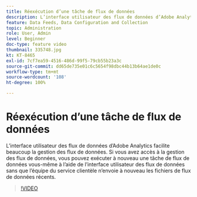 ```yaml
---
title: Réexécution d’une tâche de flux de données
description: L’interface utilisateur des flux de données d’Adobe Analytics facilite beaucoup la gestion des flux de données. Si vous avez accès à la gestion des flux de données, vous pouvez exécuter à nouveau une tâche de flux de données vous-même à l’aide de l’interface utilisateur des flux de données sans que l’équipe du service clientèle n’envoie à nouveau les fichiers de flux de données récents.
feature: Data Feeds, Data Configuration and Collection
topic: Administration
role: User, Admin
level: Beginner
doc-type: feature video
thumbnail: 335748.jpg
kt: KT-8465
exl-id: 7cf7ea59-4516-486d-99f5-79cb55b23a3c
source-git-commit: dd65de735e01c6c5654f98dbc44b13b64ae1de0c
workflow-type: tm+mt
source-wordcount: '108'
ht-degree: 100%

---
```


# Réexécution d’une tâche de flux de données

L’interface utilisateur des flux de données d’Adobe Analytics facilite beaucoup la gestion des flux de données. Si vous avez accès à la gestion des flux de données, vous pouvez exécuter à nouveau une tâche de flux de données vous-même à l’aide de l’interface utilisateur des flux de données sans que l’équipe du service clientèle n’envoie à nouveau les fichiers de flux de données récents.


>[!VIDEO](https://video.tv.adobe.com/v/335748/?quality=12&learn=on)
